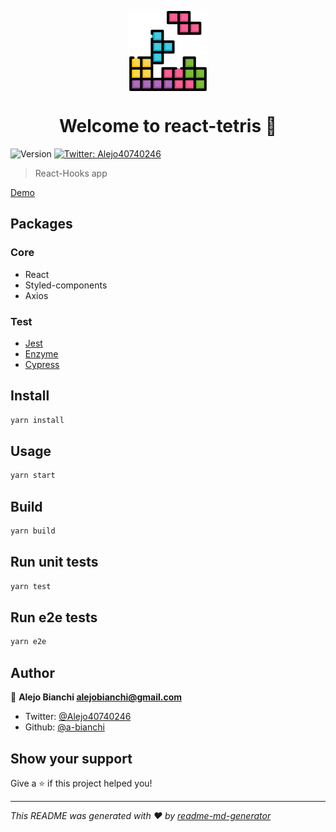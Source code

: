 <p align="center">
	<a href="https://github.com/a-bianchi/react-tetris"  target="_blank">
	<img  align="center"  alt="pineapple"  src="https://raw.githubusercontent.com/a-bianchi/react-tetris/master/src/img/tetris_128.png"  />
	</a>
</p>
<h1 align="center">Welcome to react-tetris 👋</h1>
<p>
  <img alt="Version" src="https://img.shields.io/badge/version-0.1.0-blue.svg?cacheSeconds=2592000" />
  <a href="https://twitter.com/Alejo40740246">
    <img alt="Twitter: Alejo40740246" src="https://img.shields.io/twitter/follow/Alejo40740246.svg?style=social" target="_blank" />
  </a>
</p>

> React-Hooks app

[Demo](https://react-tetris-nine.now.sh/)

## Packages

### Core

- React
- Styled-components
- Axios

### Test

- [Jest](https://jestjs.io/)
- [Enzyme](https://airbnb.io/enzyme/)
- [Cypress](https://www.cypress.io/)

## Install

```sh
yarn install
```

## Usage

```sh
yarn start
```

## Build

```sh
yarn build
```

## Run unit tests

```sh
yarn test
```

## Run e2e tests

```sh
yarn e2e
```

## Author

👤 **Alejo Bianchi <alejobianchi@gmail.com>**

- Twitter: [@Alejo40740246](https://twitter.com/Alejo40740246)
- Github: [@a-bianchi](https://github.com/a-bianchi)

## Show your support

Give a ⭐️ if this project helped you!

---

_This README was generated with ❤️ by [readme-md-generator](https://github.com/kefranabg/readme-md-generator)_
